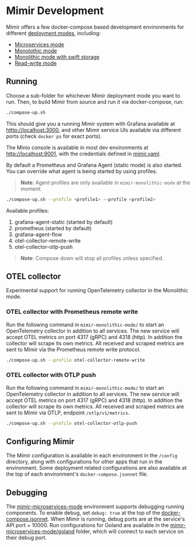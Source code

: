 # Mimir Development

Mimir offers a few docker-compose based development environments for different [deployment modes][deployment-modes], including:

- [Microservices mode](./mimir-microservices-mode)
- [Monolothic mode](./mimir-monolithic-mode)
- [Monolithic mode with swift storage](./mimir-monolithic-mode-with-swift-storage)
- [Read-write mode](./mimir-read-write-mode)

## Running

Choose a sub-folder for whichever Mimir deployment mode you want to run. Then, to build Mimir from source and run it via docker-compose, run:

```bash
./compose-up.sh
```

This should give you a running Mimir system with Grafana available at [htttp://localhost:3000](http://localhost:3000), and other Mimir service UIs available via different ports (check `docker ps` for exact ports).

The Minio console is available in most dev environments at [http://localhost:9001](http://localhost:9001), with the credentials defined in [mimir.yaml][minio-creds].

By default a Prometheus and Grafana Agent (static mode) is also started. You can override what agent is being started by using profiles.

> **Note**: Agent profiles are only available in `mimir-monolithic-mode` at the moment.

```bash
./compose-up.sh --profile <profile1> --profile <profile2>
```

Available profiles:
1. grafana-agent-static (started by default)
1. prometheus (started by default)
1. grafana-agent-flow
1. otel-collector-remote-write
1. otel-collector-otlp-push

> **Note**: Compose down will stop all profiles unless specified.

## OTEL collector

Experimental support for running OpenTelemetry collector in the Monolithic mode.

### OTEL collector with Prometheus remote write

Run the following command in `mimir-monolithic-mode/` to start an OpenTelemetry collector in addition to all services.
The new service will accept OTEL metrics on port 4317 (gRPC) and 4318 (http).
In addition the collector will scrape its own metrics.
All received and scraped metrics are sent to Mimir via the Prometheus remote write protocol.

```bash
./compose-up.sh --profile otel-collector-remote-write
```

### OTEL collector with OTLP push

Run the following command in `mimir-monolithic-mode/` to start an OpenTelemetry collector in addition to all services.
The new service will accept OTEL metrics on port 4317 (gRPC) and 4318 (http).
In addition the collector will scrape its own metrics.
All received and scraped metrics are sent to Mimir via OTLP, endpoint `/otlp/v1/metrics`.

```bash
./compose-up.sh --profile otel-collector-otlp-push
```

## Configuring Mimir

The Mimir configuration is available in each environment in the `/config` directory, along with configurations for other apps that run in the environment. Some deployment related configurations are also available at the top of each environment's `docker-compose.jsonnet` file.

## Debugging

The [mimir-microservices-mode](./mimir-microservices-mode) environment supports debugging running components. To enable debug, set `debug: true` at the top of the [docker-compose.jsonnet](./mimir-microservices-mode/docker-compose.jsonnet). When Mimir is running, debug ports are at the service's API port + 10000. Run configurations for Goland are available in the [mimir-microservices-mode/goland](./mimir-microservices-mode/goland) folder, which will connect to each service on their debug port.

[deployment-modes]: https://grafana.com/docs/mimir/latest/operators-guide/architecture/deployment-modes/
[minio-creds]: ./mimir-microservices-mode/config/mimir.yaml
